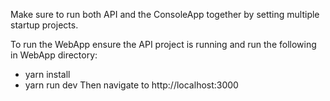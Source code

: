 Make sure to run both API and the ConsoleApp together by setting multiple startup projects.

To run the WebApp ensure the API project is running and run the following in WebApp directory:
- yarn install
- yarn run dev
Then navigate to http://localhost:3000